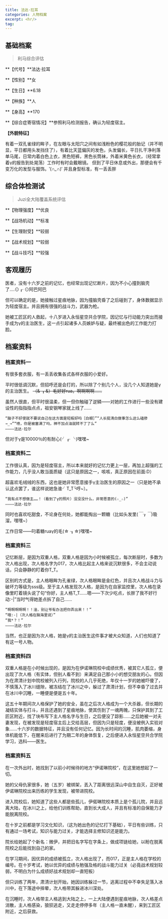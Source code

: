 ```yaml
---
title: 法达·拉耳
categories: 人物档案
excerpt: <hr/>
tag:
---
```


## 基础档案

> 利马综合评估

**【代号】**法达·拉耳

**【性别】**女

**【生日】**6.18

**【种族】**人

**【身高】**170

**【综合症寄宿情况】**参照利马检测报告，确认为轻度宿主。

**【外貌特征】**

有着一双孔雀绿的眸子，在左眼与太阳穴之间有如浅粉色的樱花般的胎记（并不明显，平日都用头发挡住了），有着比天蓝偏灰的发色，头发偏长，平日扎干净利落单马尾，日常内着白色上衣，黑色短裤，黑色长筒袜，外着米黄色长衣，（经常拿着γ的报告到处晃荡）工作时有时会戴眼镜。
但到了平日休息或外出，那便会有千变万化的发型与服饰。‵(*∩_∩*)′
并且身型标准，有一丢丢胖

## 综合体检测试

> Juzi全大陆覆盖系统评估

**【物理强度】**优良

**【战场机动】**标准

**【生理耐受】**较弱

**【战术规划】**较弱

**【战斗技巧】**较强

## 客观履历

医者，没有十六岁之前的记忆，也经常出现记忆断片，因为不小心撞到脑壳了....⊙┎ ⊙阿巴阿巴

但可以确定的是，她接触过星痕地脉，因为撞脑壳昏了之后碰到了，身体数据显示为轻度宿主。并且拥有很强的战斗力，武器为枪。

她被工匠区的人救起，十八岁进入永恒星空共合学院，因记忆与行动能力突出而接手成为γ的主治医生，这一点引起诸多人员嫉妒与疑，最终被出色的工作能力打脸。

## 档案资料

### 档案资料一
有很多套衣服，有一丢丢收集各式各样衣服的小爱好。

平时很低调沉默，但招呼还是会打的，所以除了个别几个人，没几个人知道她是γ的主治医生。
~~（& ┒&）毛好好rua，啊啊啊啊……~~

虽然人很直，但平时很温柔，但一但你触碰了逆鳞――对她的工作进行一些没有建设性的指指指点点，祖安钢琴家就上线了……

```
“脑子不好使就不要说自己在这方面是短板好吗［白眼］”“人长挺清白做事怎么这么磕掺→_→”“啧，你是被塞满了吗，神不加点油就转不了了么”
————法达·拉尔
```

但对于γ是10000％的有耐心(╯┎ ╰)嘿嘿~

### 档案资料二
工作很认真，因为是轻度宿主，所以本来就好的记忆力更上一层，再加上超强的工作能力，几乎没人敢当面质疑（这只是原因之一，咳咳，真正原因在前面:D）

超喜欢毛绒绒的东西，这也是她非常愿意接手γ主治医生的原因之一（只是她不承认这点罢了，谁这样说她急谁╯T_T╰哼~）。

```
“我有点不想做主……！（看到了γ的照片）没没没什么，非常愿意的(☆_☆)”
————法达·拉尔
```

同时也喜欢吃甜食，不论身在何处，她都能掏出一颗糖（比如头发里(*￣┒￣*)吸溜，嘿嘿~）

工作日常――叼着糖ruaγ的毛(☆ ┒☆)嘿嘿~

### 档案资料三
记忆断层，是因为双重人格，双重人格是因为小时候被孤立，每次断层时，多数为次人格出现，次人格名字为017，次人格比起主人格来说沉默很多，不会主动说话，只会静静的盯着你T_T。

区别的方式是，主人格眼眸为孔雀绿，次人格眼眸是金红色，并且次人格战斗力与破坏力等级为sss级。至于主人格发现次人格，是因为在自家监控里，次人格在录像里盯着镜头说了句“你好，主人格T_T……嗯――下次少吃点，长胖了我不好行动:-|”当时气得她差点拆了自己……

```
“啊啊啊啊啊！！淦，别让爷有办法把你弄出来！！”
“哦:-|（次人格在脑海里说）”
“我*？！”
————法达·拉尔
```

当然，也正是因为次人格，她是γ的主治医生这件事才被大众知道，人们也知道了有这一号人物。

### 档案资料四
双重人格是在小时候出现的，是因为在伊诺琳院校中成绩优秀，被其它人孤立，便出现了次人格（有实体，但别人看不到）来满足自己那小小的想交朋友的心。但因为在肃清计划中院校被列入行列，院校的人几乎死绝，年仅十一岁的她被吓傻了，不慎落入了冰川缝隙，被冻结在了冰川之中，躲过了肃清计划，但不幸昏了过去并在冰川中沉睡，一睡便是便是五十年。

这五十年期间次人格保护了她的安全，虽在之后次人格成为一个大杀器，但长期的凝结实体与打斗，并且还遇到了星痕地脉，使其伤到了一魂两魄，只保护其到了工匠区附近，找了块布写下主人格名字与生日，之后便没了踪影……之后她被一对夫妻发现，在被发现是轻度宿主后上交给高层，但因为只是轻度，便没被例入实验对象……十六岁的数据特征，并且没有任何记忆。因为长时间的沉睡，肌肉萎缩，身体机能低下，在醒来后进行了为期二年的身体恢复，之后便进入永恒星空共合学院学习，选科――医生。

### 档案资料五

在一次外出时，她找到了以前小时候待的地方“伊诺琳院校”，在这里她想起了一切。

她的父母仇家很多，她（五岁）被绑架，丟入了距离很远深山中自生自灭，正好被伊诺琳院校出来历练的学生发现，被带进院校。

进入院校后，她知道了这些人都是些孤儿，伊偌琳院校本质上是个孤儿院，并且远离大陆，在冰川之上，给他们训练帮助，直到长大成人，并且有标准的自保能力才能脱离院校。

在十岁之前都是学习文化知识，（这为她出色的记忆打下基础），平日有些训练，只有通过一场考试，知识与能力过关，才能选择主修知识还是能力。

院长给她起了个新名：微伊，并把旧名字写在字条上，做成项链给她，以盼在脱离院校之后能找到自己的家。

在学习期间，因优异的成绩被孤立，次人格出现了，而017，正是主人格在学校的编号。在十岁考试，她以优异的成绩与勉强及格的战斗能力过关（必竟战术规划较弱，不明白为什么成绩好战术规划却一直短板）

但只训练了两年，肃清计划开始，她因训练躲过一节，逃离过程中不幸失足落入冰川中，在下落途中摔晕，次人格带其躲进冰川深处。

在沉睡时，次人格带主人格逃到大陆之上，一上大陆便遇到星痕地脉，次人格差点消散，主人格感染，狼狈逃走，又走走停停多年（主人格一直未醒），来到工匠区附近，之后获救。
